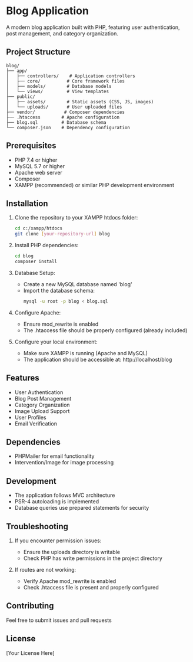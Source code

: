 # Blog Application

A modern blog application built with PHP, featuring user authentication, post management, and category organization.

## Project Structure
```
blog/
├── app/
│   ├── controllers/    # Application controllers
│   ├── core/          # Core framework files
│   ├── models/        # Database models
│   └── views/         # View templates
├── public/
│   ├── assets/        # Static assets (CSS, JS, images)
│   └── uploads/       # User uploaded files
├── vendor/           # Composer dependencies
├── .htaccess        # Apache configuration
├── blog.sql         # Database schema
└── composer.json    # Dependency configuration
```

## Prerequisites
- PHP 7.4 or higher
- MySQL 5.7 or higher
- Apache web server
- Composer
- XAMPP (recommended) or similar PHP development environment

## Installation

1. Clone the repository to your XAMPP htdocs folder:
   ```bash
   cd c:/xampp/htdocs
   git clone [your-repository-url] blog
   ```

2. Install PHP dependencies:
   ```bash
   cd blog
   composer install
   ```

3. Database Setup:
   - Create a new MySQL database named 'blog'
   - Import the database schema:
     ```bash
     mysql -u root -p blog < blog.sql
     ```

4. Configure Apache:
   - Ensure mod_rewrite is enabled
   - The .htaccess file should be properly configured (already included)

5. Configure your local environment:
   - Make sure XAMPP is running (Apache and MySQL)
   - The application should be accessible at: http://localhost/blog

## Features
- User Authentication
- Blog Post Management
- Category Organization
- Image Upload Support
- User Profiles
- Email Verification

## Dependencies
- PHPMailer for email functionality
- Intervention/Image for image processing

## Development
- The application follows MVC architecture
- PSR-4 autoloading is implemented
- Database queries use prepared statements for security

## Troubleshooting
1. If you encounter permission issues:
   - Ensure the uploads directory is writable
   - Check PHP has write permissions in the project directory

2. If routes are not working:
   - Verify Apache mod_rewrite is enabled
   - Check .htaccess file is present and properly configured

## Contributing
Feel free to submit issues and pull requests

## License
[Your License Here]
